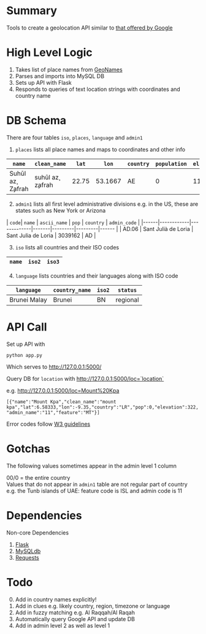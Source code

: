 # Summary
Tools to create a geolocation API similar to [that offered by Google](https://developers.google.com/maps/articles/geolocation)

# High Level Logic

1. Takes list of place names from [GeoNames](http://download.geonames.org/export/dump/)  
2. Parses and imports into MySQL DB  
3. Sets up API with Flask  
4. Responds to queries of text location strings with coordinates and country name  

# DB Schema

There are four tables `iso`, `places`, `language` and `admin1`

1. `places` lists all place names and maps to coordinates and other info

| `name` | `clean_name` | `lat` | `lon` | `country` | `population` | `elevation` | `admin_name` | `feature` |
| ----------|-------------|-----|----|---|-------|--------|--------|-------- |
| Suhūl az̧ Z̧afrah | suhūl az̧ z̧afrah | 22.75 | 53.1667 | AE | 0 | 119 | 00 | 00 | PLN |

2. `admin1` lists all first level administrative divisions e.g. in the US, these are states such as New York or Arizona

| `code`| `name` | `ascii_name` | `pop` | `country` | `admin_code` |
|------|------------|-------------|-------|---------|---------|------ |
| AD.06 | Sant Julià de Loria | Sant Julia de Loria | 3039162 | AD |

3. `iso` lists all countries and their ISO codes  

|`name`|`iso2`|`iso3`|
|--|--|--|

4. `language` lists countries and their languages along with ISO code  

|`language`|`country_name`|`iso2`|`status`|
|---------|-------------|---|-------------|
|Brunei Malay|Brunei|BN|regional|

# API Call

Set up API with 

`python app.py`

Which serves to http://127.0.0.1:5000/  

Query DB for `location` with http://127.0.0.1:5000/loc=`location`  

e.g. http://127.0.0.1:5000/loc=Mount%20Kpa

`[{"name":"Mount Kpa","clean_name":"mount kpa","lat":6.58333,"lon":-9.35,"country":"LR","pop":0,"elevation":322,"admin_name":"11","feature":"MT"}]`

Error codes follow [W3 guidelines](http://www.w3.org/Protocols/HTTP/HTRESP.html)

# Gotchas

The following values sometimes appear in the admin level 1 column  

00/0 = the entire country  
Values that do not appear in `admin1` table are not regular part of country  
e.g. the Tunb islands of UAE: feature code is ISL and admin code is 11  

# Dependencies

Non-core Dependencies  

1. [Flask](http://flask.pocoo.org/)  
2. [MySQLdb](https://pypi.python.org/pypi/MySQL-python/1.2.4)
3. [Requests](http://docs.python-requests.org/en/latest/)

# Todo

0. Add in country names explicitly!  
1. Add in clues e.g. likely country, region, timezone or language  
2. Add in fuzzy matching e.g. Al Raqqah/Al Raqah  
3. Automatically query Google API and update DB  
4. Add in admin level 2 as well as level 1  